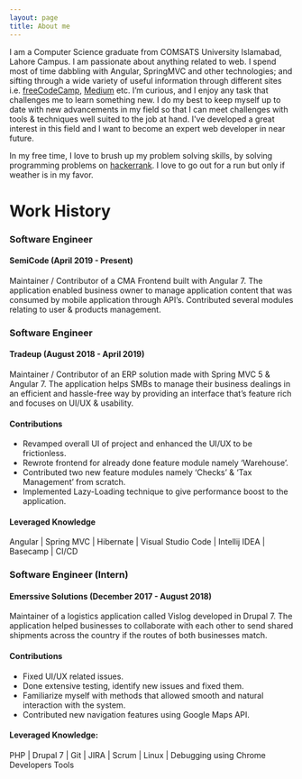 ```yaml
---
layout: page
title: About me 
---
```


I am a Computer Science graduate from COMSATS University Islamabad, Lahore Campus. I am passionate about anything related to web. I spend most of time dabbling with Angular, SpringMVC and other technologies; and sifting through a wide variety of useful information through different sites i.e. [freeCodeCamp](https://www.freecodecamp.org), [Medium](https://medium.com) etc. I’m curious, and I enjoy any task that challenges me to learn something new. I do my best to keep myself up to date with new advancements in my field so that I can meet challenges with tools & techniques well suited to the job at hand. I've developed a great interest in this field and I want to become an expert web developer in near future.

In my free time, I love to brush up my problem solving skills, by solving programming problems on [hackerrank](https://www.hackerrank.com). I love to go out for a run but only if weather is in my favor. 

# Work History


### Software Engineer
#### SemiCode (April 2019 - Present)

Maintainer / Contributor of a CMA Frontend built with Angular 7. The
application enabled business owner to manage application content that
was consumed by mobile application through API’s. Contributed several
modules relating to user & products management.
<br>


### Software Engineer
#### Tradeup (August 2018 - April 2019)

Maintainer / Contributor of an ERP solution made with Spring MVC 5 &
Angular 7. The application helps SMBs to manage their business dealings
in an efficient and hassle-free way by providing an interface that’s
feature rich and focuses on UI/UX & usability.

#### Contributions

* Revamped overall UI of project and enhanced the UI/UX to be frictionless.<br/>
* Rewrote frontend for already done feature module namely ‘Warehouse’.<br/>
* Contributed two new feature modules namely ‘Checks’ & ‘Tax Management’ from scratch.<br/>
* Implemented Lazy-Loading technique to give performance boost to the application.<br/>

#### Leveraged Knowledge

Angular | Spring MVC | Hibernate | Visual Studio Code | Intellij IDEA | Basecamp | CI/CD
<br>

### Software Engineer (Intern)
#### Emerssive Solutions (December 2017 - August 2018)

Maintainer of a logistics application called Vislog developed in Drupal 7.
The application helped businesses to collaborate with each other to send
shared shipments across the country if the routes of both businesses
match.

#### Contributions

* Fixed UI/UX related issues.
* Done extensive testing, identify new issues and fixed them.
* Familiarize myself with methods that allowed smooth and natural interaction with the system.
* Contributed new navigation features using Google Maps API.

#### Leveraged Knowledge:

PHP | Drupal 7 | Git | JIRA | Scrum | Linux | Debugging using Chrome Developers Tools
<br>


